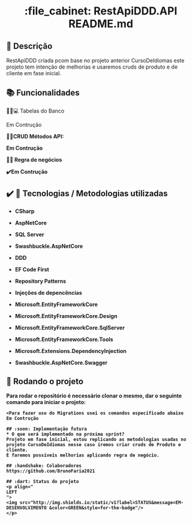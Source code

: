 <h1 align="center">:file_cabinet: RestApiDDD.API
README.md</h1>

## :memo: Descrição
RestApiDDD criada pcom base no projeto anterior CursoDeIdiomas este projeto tem intenção de melhorias e usaremos cruds de  produto e de cliente em fase inicial.

## :books: Funcionalidades
👨‍💻💻 Tabelas do Banco

Em Contrução

👨‍💻<b>CRUD Métodos API:
  
Em Contrução

👨‍💻 Regra de negócios

✔️Em Contrução

## ✔️ :wrench: Tecnologias / Metodologias utilizadas
 
* CSharp
  
* AspNetCore
 
* SQL Server
  
* Swashbuckle.AspNetCore
  
* DDD
  
* EF Code First
  
* Repository Patterns
  
* Injeções de depencências
  
* Microsoft.EntityFrameworkCore
  
* Microsoft.EntityFrameworkCore.Design
  
* Microsoft.EntityFrameworkCore.SqlServer
  
* Microsoft.EntityFrameworkCore.Tools
  
* Microsoft.Extensions.DependencyInjection
  
* Swashbuckle.AspNetCore.Swagger

## :rocket: Rodando o projeto
Para rodar o repositório é necessário clonar o mesmo, dar o seguinte comando para iniciar o projeto:
```
<Para fazer uso do Migrations usei os comandos especificado abaixo
Em Contrução

## :soon: Implementação futura
* O que será implementado na próxima sprint?
Projeto em fase inicial, estou replicando as metodologias usadas no projeto CursoDeIdiomas nesse caso iremos criar cruds de Produto e cliente.
E faremos possíveis melhorias aplicando regra de negócio. 

## :handshake: Colaboradores
https://github.com/BrunoFaria2021

## :dart: Status do projeto
<p align="
LEFT
">
<img src="http://img.shields.io/static/v1?label=STATUS&message=EM-DESENVOLVIMENTO &color=GREEN&style=for-the-badge"/>
</p>

